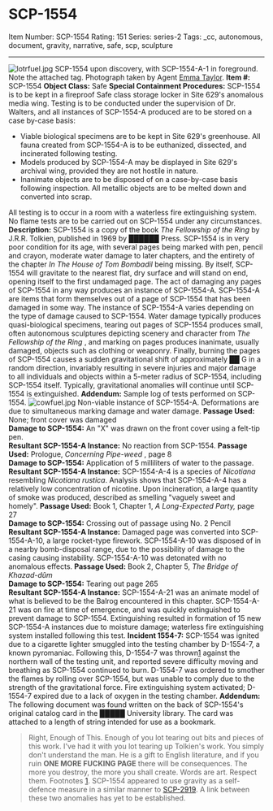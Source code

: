# SCP-1554
Item Number: SCP-1554
Rating: 151
Series: series-2
Tags: _cc, autonomous, document, gravity, narrative, safe, scp, sculpture

---

![lotrfuel.jpg](https://scp-wiki.wdfiles.com/local--files/scp-1554/lotrfuel.jpg)
SCP-1554 upon discovery, with SCP-1554-A-1 in foreground. Note the attached tag. Photograph taken by Agent [Emma Taylor](https://www.emmataylorbooks.com/).
**Item #:** SCP-1554
**Object Class:** Safe
**Special Containment Procedures:** SCP-1554 is to be kept in a fireproof Safe class storage locker in Site 629's anomalous media wing. Testing is to be conducted under the supervision of Dr. Walters, and all instances of SCP-1554-A produced are to be stored on a case by-case basis:
  * Viable biological specimens are to be kept in Site 629's greenhouse. All fauna created from SCP-1554-A is to be euthanized, dissected, and incinerated following testing.
  * Models produced by SCP-1554-A may be displayed in Site 629's archival wing, provided they are not hostile in nature.
  * Inanimate objects are to be disposed of on a case-by-case basis following inspection. All metallic objects are to be melted down and converted into scrap.

All testing is to occur in a room with a waterless fire extinguishing system. No flame tests are to be carried out on SCP-1554 under any circumstances.
**Description:** SCP-1554 is a copy of the book _The Fellowship of the Ring_ by J.R.R. Tolkien, published in 1969 by ██████ Press. SCP-1554 is in very poor condition for its age, with several pages being marked with pen, pencil and crayon, moderate water damage to later chapters, and the entirety of the chapter _In The House of Tom Bombadil_ being missing.
By itself, SCP-1554 will gravitate to the nearest flat, dry surface and will stand on end, opening itself to the first undamaged page. The act of damaging any pages of SCP-1554 in any way produces an instance of SCP-1554-A. SCP-1554-A are items that form themselves out of a page of SCP-1554 that has been damaged in some way. The instance of SCP-1554-A varies depending on the type of damage caused to SCP-1554. Water damage typically produces quasi-biological specimens, tearing out pages of SCP-1554 produces small, often autonomous sculptures depicting scenery and character from _The Fellowship of the Ring_ , and marking on pages produces inanimate, usually damaged, objects such as clothing or weaponry. Finally, burning the pages of SCP-1554 causes a sudden gravitational shift of approximately ██ G in a random direction, invariably resulting in severe injuries and major damage to all individuals and objects within a 5-meter radius of SCP-1554, including SCP-1554 itself. Typically, gravitational anomalies will continue until SCP-1554 is extinguished.
**Addendum:** Sample log of tests performed on SCP-1554.
![cowfuel.jpg](https://scp-wiki.wdfiles.com/local--files/scp-1554/cowfuel.jpg)
Non-viable instance of SCP-1554-A. Deformations are due to simultaneous marking damage and water damage.
**Passage Used:** None; front cover was damaged  
**Damage to SCP-1554:** An "X" was drawn on the front cover using a felt-tip pen.  
**Resultant SCP-1554-A Instance:** No reaction from SCP-1554.
**Passage Used:** Prologue, _Concerning Pipe-weed_ , page 8  
**Damage to SCP-1554:** Application of 5 milliliters of water to the passage.  
**Resultant SCP-1554-A Instance:** SCP-1554-A-4 is a species of _Nicotiana_ resembling _Nicotiana rustica_. Analysis shows that SCP-1554-A-4 has a relatively low concentration of nicotine. Upon incineration, a large quantity of smoke was produced, described as smelling "vaguely sweet and homely".
**Passage Used:** Book 1, Chapter 1, _A Long-Expected Party,_ page 27  
**Damage to SCP-1554:** Crossing out of passage using No. 2 Pencil  
**Resultant SCP-1554-A Instance:** Damaged page was converted into SCP-1554-A-10, a large rocket-type firework. SCP-1554-A-10 was disposed of in a nearby bomb-disposal range, due to the possibility of damage to the casing causing instability. SCP-1554-A-10 was detonated with no anomalous effects.
**Passage Used:** Book 2, Chapter 5, _The Bridge of Khazad-dûm_  
**Damage to SCP-1554:** Tearing out page 265  
**Resultant SCP-1554-A Instance:** SCP-1554-A-21 was an animate model of what is believed to be the Balrog encountered in this chapter. SCP-1554-A-21 was on fire at time of emergence, and was quickly extinguished to prevent damage to SCP-1554. Extinguishing resulted in formation of 15 new SCP-1554-A instances due to moisture damage; waterless fire extinguishing system installed following this test.
**Incident 1554-7:**
SCP-1554 was ignited due to a cigarette lighter smuggled into the testing chamber by D-1554-7, a known pyromaniac. Following this, D-1554-7 was thrown[1](javascript:;) against the northern wall of the testing unit, and reported severe difficulty moving and breathing as SCP-1554 continued to burn. D-1554-7 was ordered to smother the flames by rolling over SCP-1554, but was unable to comply due to the strength of the gravitational force. Fire extinguishing system activated; D-1554-7 expired due to a lack of oxygen in the testing chamber.
**Addendum:** The following document was found written on the back of SCP-1554's original catalog card in the █████ University library. The card was attached to a length of string intended for use as a bookmark.
> Right, Enough of This.
> Enough of you lot tearing out bits and pieces of this work. I've had it with you lot tearing up Tolkien's work. You simply don't understand the man. He is a gift to English literature, and if you ruin **ONE MORE FUCKING PAGE** there will be consequences. The more you destroy, the more you shall create.
> Words are art. Respect them.
Footnotes
[1](javascript:;). SCP-1554 appeared to use gravity as a self-defence measure in a similar manner to [SCP-2919](/scp-2919). A link between these two anomalies has yet to be established.
